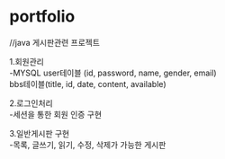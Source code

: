 # portfolio
//java 게시판관련 프로젝트

1.회원관리   
  -MYSQL user테이블 (id, password, name, gender, email)   
         bbs테이블(title, id, date, content, available)
  
2.로그인처리   
  -세션을 통한 회원 인증 구현

3.일반게시판 구현   
  -목록, 글쓰기, 읽기, 수정, 삭제가 가능한 게시판 
